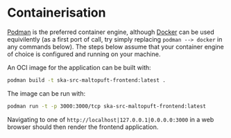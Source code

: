 # Containerisation

[Podman](https://podman.io/docs) is the preferred container engine, although [Docker](https://www.docker.com/get-started/) can be used equivilently (as a first port of call, try simply replacing `podman --> docker` in any commands below). The steps below assume that your container engine of choice is configured and running on your machine.

An OCI image for the application can be built with:

```bash 
podman build -t ska-src-maltopuft-frontend:latest .
```

The image can be run with:

```bash
podman run -t -p 3000:3000/tcp ska-src-maltopuft-frontend:latest
```

Navigating to one of `http://localhost|127.0.0.1|0.0.0.0:3000` in a web browser should then render the frontend application.

